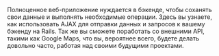 Полноценное веб-приложение нуждается в бэкенде, чтобы соханять свои данные и выполнять необходимые операции. Здесь вы узнаете, как использовать AJAX для отправки данных и запросов к вашему бэкенду на Rails. Так же вы сможете поработать со внешними API, такими как Google Maps, что вы, вероятнее всего, будете делать довольно часто, работая над своими будущими проектами.
